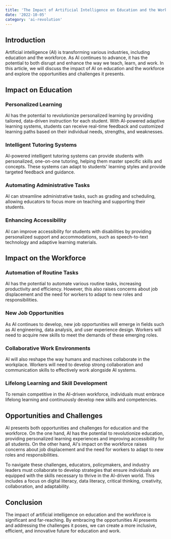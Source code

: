 ```yaml
---
title: 'The Impact of Artificial Intelligence on Education and the Workforce'
date: '2022-10-05'
category: 'ai-revolution'
---
```


## Introduction

Artificial intelligence (AI) is transforming various industries, including education and the workforce. As AI continues to advance, it has the potential to both disrupt and enhance the way we teach, learn, and work. In this article, we will discuss the impact of AI on education and the workforce and explore the opportunities and challenges it presents.

## Impact on Education

### Personalized Learning

AI has the potential to revolutionize personalized learning by providing tailored, data-driven instruction for each student. With AI-powered adaptive learning systems, students can receive real-time feedback and customized learning paths based on their individual needs, strengths, and weaknesses.

### Intelligent Tutoring Systems

AI-powered intelligent tutoring systems can provide students with personalized, one-on-one tutoring, helping them master specific skills and concepts. These systems can adapt to students' learning styles and provide targeted feedback and guidance.

### Automating Administrative Tasks

AI can streamline administrative tasks, such as grading and scheduling, allowing educators to focus more on teaching and supporting their students.

### Enhancing Accessibility

AI can improve accessibility for students with disabilities by providing personalized support and accommodations, such as speech-to-text technology and adaptive learning materials.

## Impact on the Workforce

### Automation of Routine Tasks

AI has the potential to automate various routine tasks, increasing productivity and efficiency. However, this also raises concerns about job displacement and the need for workers to adapt to new roles and responsibilities.

### New Job Opportunities

As AI continues to develop, new job opportunities will emerge in fields such as AI engineering, data analysis, and user experience design. Workers will need to acquire new skills to meet the demands of these emerging roles.

### Collaborative Work Environments

AI will also reshape the way humans and machines collaborate in the workplace. Workers will need to develop strong collaboration and communication skills to effectively work alongside AI systems.

### Lifelong Learning and Skill Development

To remain competitive in the AI-driven workforce, individuals must embrace lifelong learning and continuously develop new skills and competencies.

## Opportunities and Challenges

AI presents both opportunities and challenges for education and the workforce. On the one hand, AI has the potential to revolutionize education, providing personalized learning experiences and improving accessibility for all students. On the other hand, AI's impact on the workforce raises concerns about job displacement and the need for workers to adapt to new roles and responsibilities.

To navigate these challenges, educators, policymakers, and industry leaders must collaborate to develop strategies that ensure individuals are equipped with the skills necessary to thrive in the AI-driven world. This includes a focus on digital literacy, data literacy, critical thinking, creativity, collaboration, and adaptability.

## Conclusion

The impact of artificial intelligence on education and the workforce is significant and far-reaching. By embracing the opportunities AI presents and addressing the challenges it poses, we can create a more inclusive, efficient, and innovative future for education and work.

